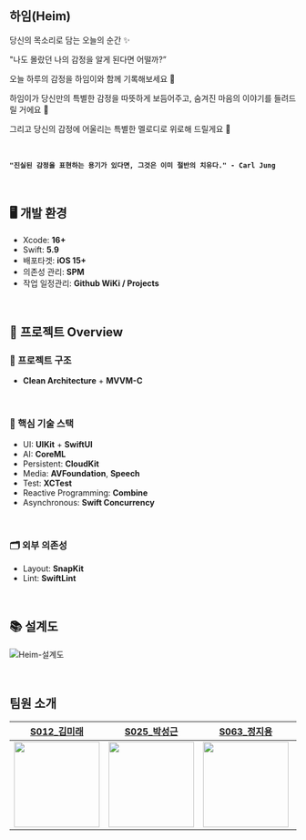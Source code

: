 ## 하임(Heim)

당신의 목소리로 담는 오늘의 순간 ✨

"나도 몰랐던 나의 감정을 알게 된다면 어떨까?” 

오늘 하루의 감정을 하임이와 함께 기록해보세요 🌙

하임이가 당신만의 특별한 감정을 따뜻하게 보듬어주고, 숨겨진 마음의 이야기를 들려드릴 거에요  💫

그리고 당신의 감정에 어울리는 특별한 멜로디로 위로해 드릴게요  🎵

<br/>

  
**` "진실된 감정을 표현하는 용기가 있다면, 그것은 이미 절반의 치유다." - Carl Jung `**


<br/>


## 🖥️ 개발 환경

- Xcode: **16+**
- Swift: **5.9**
- 배포타겟: **iOS 15+**
- 의존성 관리: **SPM**
- 작업 일정관리: **Github WiKi / Projects**

<br>

## 🌌 프로젝트 Overview

### 🔭 프로젝트 구조
- **Clean Architecture** + **MVVM-C**

<br>

### 🔑 핵심 기술 스택

- UI: **UIKit** + **SwiftUI**
- AI: **CoreML**
- Persistent: **CloudKit**
- Media: **AVFoundation**, **Speech**
- Test: **XCTest**
- Reactive Programming: **Combine**
- Asynchronous: **Swift Concurrency**

<br>

### 🗂️ 외부 의존성

- Layout: **SnapKit**
- Lint: **SwiftLint**

<br>

## 📚 설계도
![Heim-설계도](https://github.com/user-attachments/assets/3bab18ee-2ee3-4f78-a6e3-1db0c209acda)

<br>

## 팀원 소개

|[S012_김미래](https://github.com/futuremirae)|[S025_박성근](https://github.com/ParkSeongGeun)|[S063_정지용](https://github.com/clxxrlove)|[S074_한상진](https://github.com/Hansangjin98)|
|:---:|:---:|:---:|:---:|
|<img src="https://avatars.githubusercontent.com/u/136614563?v=4" width=150>|<img src="https://avatars.githubusercontent.com/u/117553364?v=4" width=150>|<img src="https://avatars.githubusercontent.com/u/70135292?v=4" width=150>|<img src="https://hackmd.io/_uploads/SyoeWvcuC.png" width=150>|

<br>
